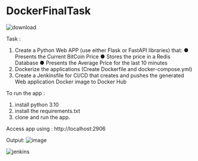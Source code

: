 # DockerFinalTask

![download](https://user-images.githubusercontent.com/66691418/202922652-9483dbf0-a059-4f29-bdcd-679fa7880cf6.png)

Task : 
1. Create a Python Web APP (use either Flask or FastAPI libraries) that:
  ● Presents the Current BitCoin Price
  ● Stores the price in a Redis Database
  ● Presents the Average Price for the last 10 minutes
2. Dockerize the applications (Create Dockerfile and docker-compose.yml)
3. Create a Jenkinsfile for CI/CD that creates and pushes the generated Web application
Docker image to Docker Hub

To run the app :  
1. install python 3.10
2. install the requirements.txt
3. clone and run the app.

Access app using : http://localhost:2906

Output: 
![image](https://user-images.githubusercontent.com/66691418/202925712-afd94d0b-4d02-4c07-bc2e-1efd779c4fa0.png)




 

![jenkins](https://user-images.githubusercontent.com/66691418/202927263-d711eac0-35ad-4af9-b2d1-7c27f4894c7d.jpg)

